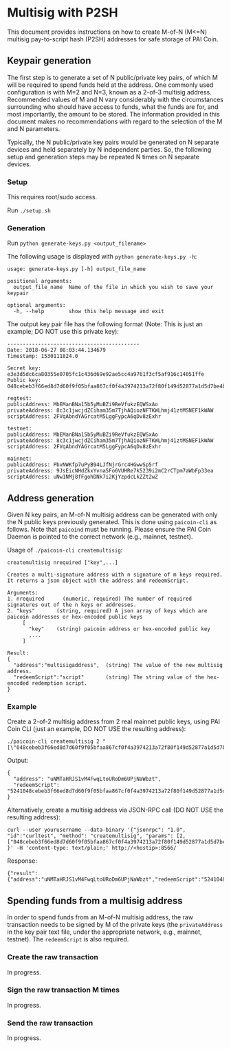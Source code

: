 Multisig with P2SH
==================

This document provides instructions on how to create M-of-N (M<=N) multisig
pay-to-script hash (P2SH) addresses for safe storage of PAI Coin.

Keypair generation
------------------

The first step is to generate a set of N public/private key pairs, of which M will be 
required to spend funds held at the address. One commonly used configuration is with M=2 and N=3,
known as a 2-of-3 multisig address. Recommended values of M and N vary considerably with
the circumstances surrounding who should have access to funds, what the funds are for,
and most importantly, the amount to be stored. The information provided in this document makes
no recommendations with regard to the selection of the M and N parameters.

Typically, the N public/private key pairs would be generated on N separate devices and
held separately by N independent parties. So, the following setup and generation steps may be
repeated N times on N separate devices.

### Setup

This requires root/sudo access.

Run `./setup.sh`

### Generation

Run `python generate-keys.py <output_filename>`

The following usage is displayed with `python generate-keys.py -h`:

```
usage: generate-keys.py [-h] output_file_name

positional arguments:
  output_file_name  Name of the file in which you wish to save your keypair

optional arguments:
  -h, --help        show this help message and exit
```

The output key pair file has the following format (Note: This is just an example; DO NOT use this private key):
```
-------------------------------------------
Date: 2018-06-27 08:03:44.134679
Timestamp: 1530111824.0

Secret key: e3e3d5dc6ca80355e0705fc1c436d69e92ae5cc4a9761f3cf5af916c14051ffe
Public key: 048cebeb3f66ed8d7d60f9f05bfaa867cf0f4a3974213a72f80f149d52877a1d5d7be4bb7a3c6dc1c9330ad6d930cca058201e6ba90a7777a465f50a58d38c07e1

regtest:
publicAddress: MbEManBNa15b5yMuBZi9ReVfukzEQWSxAo
privateAddress: 8c3c1jwcjdZCiham35m7TjhAQiozNFTKWLhmj41ztMSNEF1kWAW
scriptAddress: 2FVqAbndYAGrcatM5LggFypcA6qDv8zExhr

testnet:
publicAddress: MbEManBNa15b5yMuBZi9ReVfukzEQWSxAo
privateAddress: 8c3c1jwcjdZCiham35m7TjhAQiozNFTKWLhmj41ztMSNEF1kWAW
scriptAddress: 2FVqAbndYAGrcatM5LggFypcA6qDv8zExhr

mainnet:
publicAddress: PbvNWKfp7uPyB94LJfNjrGrc4HGwwSp5rf
privateAddress: 9JsEicNHdZkxYvna5Fo6VUHRe7k5239i2mC2rCTpm7aWbFp33ea
scriptAddress: uNw1NMj8fFgohDNk7i2KjYzpdcLkZZt2wZ
```

Address generation
------------------

Given N key pairs, an M-of-N multisig address can be generated with only the N public keys previously generated.
This is done using `paicoin-cli` as follows. Note that `paicoind` must be running. Please ensure the PAI Coin
Daemon is pointed to the correct network (e.g., mainnet, testnet).

Usage of `./paicoin-cli createmultisig`:
```
createmultisig nrequired ["key",...]

Creates a multi-signature address with n signature of m keys required.
It returns a json object with the address and redeemScript.

Arguments:
1. nrequired      (numeric, required) The number of required signatures out of the n keys or addresses.
2. "keys"       (string, required) A json array of keys which are paicoin addresses or hex-encoded public keys
     [
       "key"    (string) paicoin address or hex-encoded public key
       ,...
     ]

Result:
{
  "address":"multisigaddress",  (string) The value of the new multisig address.
  "redeemScript":"script"       (string) The string value of the hex-encoded redemption script.
}
```

### Example

Create a 2-of-2 multisig address from 2 real mainnet public keys, using PAI Coin CLI (just an example, DO NOT USE the resulting address):
```
./paicoin-cli createmultisig 2 "[\"048cebeb3f66ed8d7d60f9f05bfaa867cf0f4a3974213a72f80f149d52877a1d5d7be4bb7a3c6dc1c9330ad6d930cca058201e6ba90a7777a465f50a58d38c07e1\",\"04cfa9429bc27d41a425ebf077a26807f540a40d07ebb3d6db48032e08112a28533712cb90d139334bbd6879b8f9f81dbefe16b2d6337c644ae77cd988120cda47\"]"
```

Output:
```
{
  "address": "uNMTaHRJS1vM4FwqLtoURoDm6UPjNaWbzt",
  "redeemScript": "5241048cebeb3f66ed8d7d60f9f05bfaa867cf0f4a3974213a72f80f149d52877a1d5d7be4bb7a3c6dc1c9330ad6d930cca058201e6ba90a7777a465f50a58d38c07e14104cfa9429bc27d41a425ebf077a26807f540a40d07ebb3d6db48032e08112a28533712cb90d139334bbd6879b8f9f81dbefe16b2d6337c644ae77cd988120cda4752ae"
}
```

Alternatively, create a multisig address via JSON-RPC call (DO NOT USE the resulting address):
```
curl --user yourusername --data-binary '{"jsonrpc": "1.0", "id":"curltest", "method": "createmultisig", "params": [2, ["048cebeb3f66ed8d7d60f9f05bfaa867cf0f4a3974213a72f80f149d52877a1d5d7be4bb7a3c6dc1c9330ad6d930cca058201e6ba90a7777a465f50a58d38c07e1","04cfa9429bc27d41a425ebf077a26807f540a40d07ebb3d6db48032e08112a28533712cb90d139334bbd6879b8f9f81dbefe16b2d6337c644ae77cd988120cda47"]] }' -H 'content-type: text/plain;' http://<hostip>:8566/
```

Response:
```
{"result":{"address":"uNMTaHRJS1vM4FwqLtoURoDm6UPjNaWbzt","redeemScript":"5241048cebeb3f66ed8d7d60f9f05bfaa867cf0f4a3974213a72f80f149d52877a1d5d7be4bb7a3c6dc1c9330ad6d930cca058201e6ba90a7777a465f50a58d38c07e14104cfa9429bc27d41a425ebf077a26807f540a40d07ebb3d6db48032e08112a28533712cb90d139334bbd6879b8f9f81dbefe16b2d6337c644ae77cd988120cda4752ae"},"error":null,"id":"curltest"}
```

Spending funds from a multisig address 
--------------------------------------

In order to spend funds from an M-of-N multisig address, the raw transaction needs to be signed by M of the private keys (the `privateAddress` in the key pair text file, under the appropriate network, e.g., mainnet, testnet). The `redeemScript` is also required.

### Create the raw transaction

In progress.

### Sign the raw transaction M times

In progress.

### Send the raw transaction

In progress.
